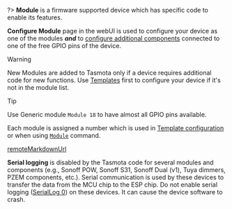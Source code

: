 ?> **Module** is a firmware supported device which has specific code to enable its features.

**Configure Module** page in the webUI is used to configure your device as one of the modules **_and_** to [configure additional components](Components) connected to one of the free GPIO pins of the device.

> [!WARNING]
>New Modules are added to Tasmota only if a device requires additional code for new functions. Use [Templates](Templates) first to configure your device if it's not in the module list.

> [!TIP]
> Use Generic module `Module 18` to have almost all GPIO pins available.

Each module is assigned a number which is used in [Template configuration](Templates#BASE) or when using [`Module`](Commands#module) command.

[remoteMarkdownUrl](https://raw.githubusercontent.com/arendst/Tasmota/development/MODULES.md)

<!-- 
| #| Name| Module specifics
| ---: | :-------- | :---
| 0 | Template | Module for currently active template. Named after the template NAME field.<br>*If a template is not active it will display `Generic (0)`.<br>**Do not use it until you configure a template**, use `Generic (18)` instead*|
<a id="SonoffBasic">	</a>	1	|	Sonoff Basic	|	
<a id="SonoffRF">	</a>	2	|	Sonoff RF	|	
<a id="SonoffSV">	</a>	3	|	Sonoff SV	|	
<a id="SonoffTh">	</a>	4	|	Sonoff TH	|	
<a id="SonoffDual">	</a>	5	|	Sonoff Dual	|	Process relay and button via hardware serial interface using GPIO01 and GPIO03. Change the baud rate to 19200 bps. Process buttons as single press only
<a id="SonoffPow">	</a>	6	|	Sonoff POW	|	
<a id="Sonoff4Ch">	</a>	7	|	Sonoff 4Ch	|	
<a id="SonoffS2X">	</a>	8	|	Sonoff S2X	|	
<a id="Slampher">	</a>	9	|	Slampher	|	
<a id="SonoffTouch">	</a>	10	|	Sonoff Touch	|	Invert `LedState 1` functionality
<a id="SonoffLED">	</a>	11	|	Sonoff LED	|	Set light type to 2 PWM channels disregarding SetOption15. Fix device specific LED instabilities by disabling GPIO04, GPIO5 and GPIO14
<a id="1Channel">	</a>	12	|	1 Channel	|	
<a id="4Channel">	</a>	13	|	4 Channel	|	[See Sonoff Dual](/devices/Sonoff-Dual)
<a id="MotorC/AC">	</a>	14	|	Motor C/AC	|	Force all relays ON at power up and disable command `PowerOnState`
<a id="ElectroDragon">	</a>	15	|	ElectroDragon	|	
<a id="EXSRelays">	</a>	16	|	EXS Relay(s)	|	Enable pulse latching using even/odd numbered relay pairs
<a id="WION">	</a>	17	|	WION	|	
<a id="Generic">	</a>	18	|	Generic	|	Show Wemos specific pin information in GUI
<a id="SonoffDev">	</a>	19	|	Sonoff Dev	|	
<a id="H801">	</a>	20	|	H801	|	Change hardware UART Tx from GPIO01 to GPIO02
<a id="SonoffSC">	</a>	21	|	Sonoff SC	|	Enable and process data via hardware serial interface using GPIO01 and GPIO03. Change the baud rate to 19200 bps
<a id="SonoffBN-SZ">	</a>	22	|	Sonoff BN-SZ	|	Set light type to 1 PWM channel disregarding `SetOption15`
<a id="Sonoff4ChPro">	</a>	23	|	Sonoff 4Ch Pro	|	Button handling disregarding `SetOption13` only allowing single press to enable RF learning while holding the button
<a id="HuafanSS">	</a>	24	|	Huafan SS	|	
<a id="SonoffBridge">	</a>	25	|	Sonoff Bridge	|	Enable and Process data via hardware serial interface using GPIO01 and GPIO03. Change the baud rate to 19200 bps. Process 16 buttons in web GUI. Enable EFM8BB1 firmware upload
<a id="SonoffB1">	</a>	26	|	Sonoff B1	|	Set light type to RGBWC using MY92x1
<a id="Ailight">	</a>	27	|	Ailight	|	Set light type to RGBW using MY92x1
<a id="SonoffT11Ch">	</a>	28	|	Sonoff T1 1Ch	|	[See Sonoff Touch](/devices/Sonoff-Touch)
<a id="SonoffT12Ch">	</a>	29	|	Sonoff T1 2Ch	|	[See Sonoff Touch](/devices/Sonoff-Touch)
<a id="SonoffT13Ch">	</a>	30	|	Sonoff T1 3Ch	|	[See Sonoff Touch](/devices/Sonoff-Touch)
<a id="SuplaEspablo">	</a>	31	|	Supla Espablo	|	
<a id="WittyCloud">	</a>	32	|	Witty Cloud	|	
<a id="YunshanRelay">	</a>	33	|	Yunshan Relay	|	
<a id="MagicHome">	</a>	34	|	MagicHome	|	
<a id="LuaniHVIO">	</a>	35	|	Luani HVIO	|	
<a id="KMC70011">	</a>	36	|	KMC 70011	|	
<a id="AriluxLC01">	</a>	37	|	Arilux LC01	|	
<a id="AriluxLC11">	</a>	38	|	Arilux LC11	|	
<a id="SonoffDualR2">	</a>	39	|	Sonoff Dual R2	|	Process buttons as single press only
<a id="AriluxLC06">	</a>	40	|	Arilux LC06	|	
<a id="SonoffS31">	</a>	41	|	Sonoff S31	|	Selects component types for the CSE7766 (serial connected energy monitoring chip) with Rx and Tx hardware serial (even parity) on GPIO01 and GPIO03 respectively. Sets serial interface to 4800 baud and disables serial logging
<a id="ZenggeWF017">	</a>	42	|	Zengge WF017	|	
<a id="SonoffPowR2">	</a>	43	|	Sonoff Pow R2	|	
<a id="SonoffIFan02">	</a>	44	|	Sonoff IFan02	|	Enable command [`FanSpeed`](Commands#fanspeed). Disable `Interlock` and `PulseTime`. Tune status information, MQTT data and GUI. Sync with microcontroller. Process Domoticz Fan state
<a id="BlitzwolfSHP">	</a>	45	|	Blitzwolf SHP	|	Module specific power monitoring calibration
<a id="Shelly1">	</a>	46	|	Shelly 1	|	
<a id="Shelly2">	</a>	47	|	Shelly 2	|	
<a id="XiaomiPhilips">	</a>	48	|	Xiaomi Philips	|	Process color temperature using PWM2 and intensity using PWM1
<a id="NeoCoolcam">	</a>	49	|	Neo Coolcam	|	
<a id="ESPSwitCh">	</a>	50	|	ESP SwitCh	|	
<a id="ObiSocket">	</a>	51	|	Obi Socket	|	
<a id="Teckin">	</a>	52	|	Teckin	|	
<a id="APLICWDP303075">	</a>	53	|	APLIC WDP303075	|	
<a id="TuyaMCU">	</a>	54	|	TuyaMCU	|	Enable and process data via software or hardware serial interface using component 107 and 108. Change the baud rate to 9600 bps. Process all buttons
<a id="GosundSP1v23">	</a>	55	|	Gosund SP1 v23	|	
<a id="ArmtronixDimmers">	</a>	56	|	Armtronix Dimmers	|	Enable and process data via software or hardware serial interface using component 148 and 149. Change baudrate to 115200 bps.
<a id="SK03OutdoorTuya">	</a>	57	|	SK03 Outdoor (Tuya)	|	
<a id="PS-16-DZ">	</a>	58	|	PS-16-DZ	|	Enable and process data via software or hardware serial interface using component 148 and 149. Change the baud rate to 19200 bps.
<a id="TeckinUS">	</a>	59	|	Teckin US	|	
<a id="ManzokuStripEU_4">	</a>	60	|	Manzoku Strip (EU 4)	|	
<a id="ObiSocket2">	</a>	61	|	Obi Socket 2	|	
<a id="YTFLRBridge">	</a>	62	|	YTF LR Bridge	|	Disable serial interface to stop loopback
<a id="DigooDG-SP202">	</a>	63	|	Digoo DG-SP202	|	
<a id="KA10">	</a>	64	|	KA10	|	
<a id="LumineaZX2820">	</a>	65	|	Luminea ZX2820	|	
<a id="MiDeskLamp">	</a>	66	|	Mi Desk Lamp	|	Process rotary and `Button1` data specific to this device
<a id="SP10">	</a>	67	|	SP10	|	
<a id="WAGACHCZ02MB">	</a>	68	|	WAGA CHCZ02MB	|	
<a id="SYF05">	</a>	69	|	SYF05	|	
<a id="SonoffL1">	</a>	70	|	Sonoff L1	|	
<a id="SonoffIFan03">	</a>	71	|	Sonoff iFan03	|	
<a id="EXSDimmer">	</a>	72	|	EX-Store Dimmer	|	
<a id="PWMDimmerSwitch">	</a>	73	|	PWM Dimmer	|	For MJ-SD01/acenx/NTONPOWER PWM dimmers. [Read more...](PWM-dimmer-switch) -->

**Serial logging** is disabled by the Tasmota code for several modules and components (e.g., Sonoff POW, Sonoff S31, Sonoff Dual (v1), Tuya dimmers, PZEM components, etc.). Serial communication is used by these devices to transfer the data from the MCU chip to the ESP chip. Do not enable serial logging ([SerialLog 0](Commands#seriallog)) on these devices. It can cause the device software to crash.
